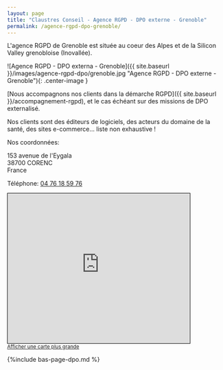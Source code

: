 ```yaml
---
layout: page
title: "Claustres Conseil - Agence RGPD - DPO externe - Grenoble"
permalink: /agence-rgpd-dpo-grenoble/
---
```

L'agence RGPD de Grenoble est située au coeur des Alpes et de la Silicon Valley grenobloise (Inovallée).

![Agence RGPD - DPO externa - Grenoble]({{ site.baseurl }}/images/agence-rgpd-dpo/grenoble.jpg "Agence RGPD - DPO externe - Grenoble"){: .center-image }

[Nous accompagnons nos clients dans la démarche RGPD]({{ site.baseurl }}/accompagnement-rgpd), et le cas échéant sur des missions de DPO externalisé.

Nos clients sont des éditeurs de logiciels, des acteurs du domaine de la santé, des sites e-commerce... liste non exhaustive !

Nos coordonnées:

153 avenue de l'Eygala<br>
38700 CORENC<br>
France

<script type="text/javascript">
	document.write("<c>R-znvy: <n uers=\"znvygb:teraboyr@pynhfgerf.pbz\">teraboyr@pynhfgerf.pbz</n></c>".replace(/[a-zA-Z]/g,
	function(c){return String.fromCharCode((c<="Z"?90:122)>=(c=c.charCodeAt(0)+13)?c:c-26);}));
</script>

Téléphone: [04 76 18 59 76](tel:+33476185976)

<iframe width="425" height="350" frameborder="0" scrolling="no" marginheight="0" marginwidth="0" src="https://www.openstreetmap.org/export/embed.html?bbox=5.746085643768311%2C45.206102521788715%2C5.754518508911134%2C45.21213435900277&amp;layer=mapnik&amp;marker=45.2091185203528%2C5.750302076339722" style="border: 1px solid black"></iframe><br/><small><a href="https://www.openstreetmap.org/?mlat=45.20912&amp;mlon=5.75030#map=17/45.20912/5.75030">Afficher une carte plus grande</a></small>

{%include bas-page-dpo.md %}
